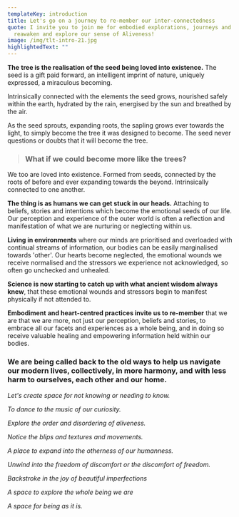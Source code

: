 ```yaml
---
templateKey: introduction
title: Let's go on a journey to re-member our inter-connectedness
quote: I invite you to join me for embodied explorations, journeys and events to
  reawaken and explore our sense of Aliveness!
image: /img/tlt-intro-21.jpg
highlightedText: ""
---
```

**The** **tree is the realisation of the seed being loved into existence.** The seed is a gift paid forward, an intelligent imprint of nature, uniquely expressed, a miraculous becoming. 

Intrinsically connected with the elements the seed grows, nourished safely within the earth, hydrated by the rain, energised by the sun and breathed by the air. 

As the seed sprouts, expanding roots, the sapling grows ever towards the light, to simply become the tree it was designed to become. The seed never questions or doubts that it will become the tree.

>
>
> ### **What if we could become more like the trees?**

We too are loved into existence. Formed from seeds, connected by the roots of before and ever expanding towards the beyond. Intrinsically connected to one another. 

**The thing is as humans we can get stuck in our heads.** Attaching to beliefs, stories and intentions which become the emotional seeds of our life. Our perception and experience of the outer world is often a reflection and manifestation of what we are nurturing or neglecting within us. 

**Living in environments** where our minds are prioritised and overloaded with continual streams of information, our bodies can be easily marginalised towards 'other'. Our hearts become neglected, the emotional wounds we receive normalised and the stressors we experience not acknowledged, so often go unchecked and unhealed. 

**Science is now starting to catch up with what ancient wisdom always knew**, that these emotional wounds and stressors begin to manifest physically if not attended to. 

**Embodiment** **and heart-centred practices invite us to re-member** that we are that we are more, not just our perception, beliefs and stories, to embrace all our facets and experiences as a whole being, and in doing so receive valuable healing and empowering information held within our bodies.

### We are being called back to the old ways to help us navigate our modern lives, collectively, in more harmony, and with less harm to ourselves, each other and our home.

*Let's create space for not knowing or needing to know.* 

*To dance to the music of our curiosity.* 

*Explore the order and disordering of aliveness.* 

*Notice the blips and textures and movements.* 

*A place to expand into the otherness of our humanness.* 

*Unwind into the freedom of discomfort or the discomfort of freedom.* 

*Backstroke in the joy of beautiful imperfections* 

*A space to explore the whole being we are* 

*A space for being as it is.*